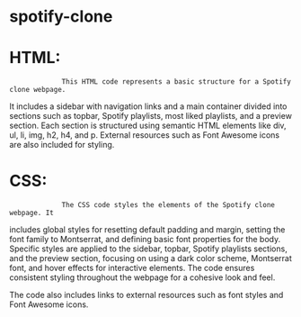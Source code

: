 # spotify-clone


# HTML:

               
                 This HTML code represents a basic structure for a Spotify clone webpage. 
It includes a sidebar with navigation links and a main container divided into sections 
such as topbar, Spotify playlists, most liked playlists, and a preview section. Each
section is structured using semantic HTML elements like div, ul, li, img, h2, h4, and p. 
External resources such as Font Awesome icons are also included for styling.

# CSS:

                
                 The CSS code styles the elements of the Spotify clone webpage. It 
includes global styles for resetting default padding and margin, setting the font
family to Montserrat, and defining basic font properties for the body. Specific styles
are applied to the sidebar, topbar, Spotify playlists sections, and the preview section,
focusing on using a dark color scheme, Montserrat font, and hover effects for interactive 
elements. The code ensures consistent styling throughout the webpage for a cohesive look and feel.




The code also includes links to external resources such as font styles and Font Awesome icons.
